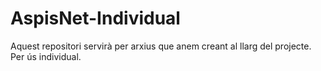 # AspisNet-Individual

Aquest repositori servirà per arxius que anem creant al llarg del projecte. Per ús individual.
